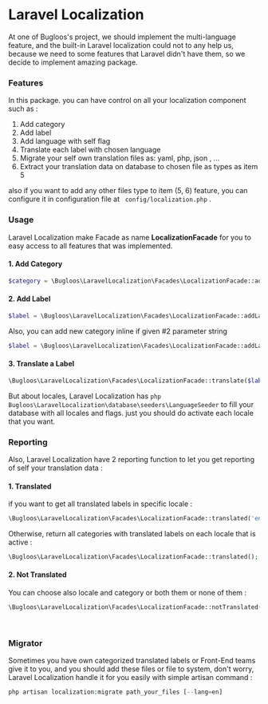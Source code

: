 # Laravel Localization

At one of Bugloos's project, we should implement the multi-language feature, and the built-in Laravel localization
could not to any help us, because we need to some features that Laravel didn't have them, so we decide to implement amazing package.

### Features
In this package. you can have control on all your localization component such as :
1. Add category
2. Add label
3. Add language with self flag
4. Translate each label with chosen language
5. Migrate your self own translation files as: yaml, php, json , ...
6. Extract your translation data on database to chosen file as types as item 5

also if you want to add any other files type to item (5, 6) feature, you can configure it in configuration file at ``` config/localization.php``` .

### Usage
Laravel Localization make Facade as name **LocalizationFacade** for you to easy access to all features that was implemented.
#### 1. Add Category
```php
$category = \Bugloos\LaravelLocalization\Facades\LocalizationFacade::addCategory('messages');
```
#### 2. Add Label
```php
$label = \Bugloos\LaravelLocalization\Facades\LocalizationFacade::addLabel('error', $category);
```
Also, you can add new category inline if given #2 parameter string
```php
$label = \Bugloos\LaravelLocalization\Facades\LocalizationFacade::addLabel('text', 'info');
```
#### 3. Translate a Label
```php
\Bugloos\LaravelLocalization\Facades\LocalizationFacade::translate($label, 'some translation text ...', 'en');
```
But about locales, Laravel Localization has ```php Bugloos\LaravelLocalization\database\seeders\LanguageSeeder``` to fill your database with all locales and flags. just you should do activate each locale that you want.
<br/>

### Reporting
Also, Laravel Localization have 2 reporting function to let you get reporting of self your translation data :
#### 1. Translated
if you want to get all translated labels in specific locale :
```php
\Bugloos\LaravelLocalization\Facades\LocalizationFacade::translated('en');
```
Otherwise, return all categories with translated labels on each locale that is active :
```php
\Bugloos\LaravelLocalization\Facades\LocalizationFacade::translated();
```
#### 2. Not Translated
You can choose also locale and category or both them or none of them :
```php
\Bugloos\LaravelLocalization\Facades\LocalizationFacade::notTranslated(locale: 'en', category: 'messages');
```
<br/>

 ### Migrator
Sometimes you have own categorized translated labels or Front-End teams give it to you, and you should add these files or file to system, don't worry, Laravel Localization handle it for you easily with simple artisan command :

```php
php artisan localization:migrate path_your_files [--lang=en]
```

